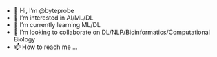 - 👋 Hi, I’m @byteprobe
- 👀 I’m interested in AI/ML/DL
- 🌱 I’m currently learning ML/DL
- 💞️ I’m looking to collaborate on DL/NLP/Bioinformatics/Computational Biology
- 📫 How to reach me ...

<!---
byteprobe/byteprobe is a ✨ special ✨ repository because its `README.md` (this file) appears on your GitHub profile.
You can click the Preview link to take a look at your changes.
--->
